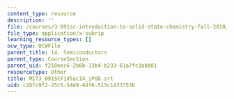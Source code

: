 ```yaml
---
content_type: resource
description: ''
file: /courses/3-091sc-introduction-to-solid-state-chemistry-fall-2010/c2bfc9f225c554d984f6515c1433753b_MIT3_091SCF10lec14_iPOD.vtt
file_type: application/x-subrip
learning_resource_types: []
ocw_type: OCWFile
parent_title: 14. Semiconductors
parent_type: CourseSection
parent_uid: f218eec6-2b6b-13b4-b233-61a7fc3abb81
resourcetype: Other
title: MIT3_091SCF10lec14_iPOD.srt
uid: c2bfc9f2-25c5-54d9-84f6-515c1433753b
---
```

